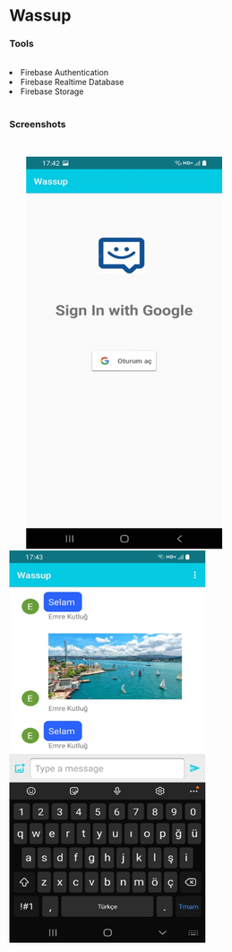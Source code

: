 <h1>Wassup</h1>

<h3>Tools</h3>
<br>
<li>Firebase Authentication</li>
<li>Firebase Realtime Database</li>
<li>Firebase Storage</li>
<br>
<h3>Screenshots</h3>
<br>

<img src="https://github.com/emrekutlug/wassup/blob/main/screenshots/image4.jpeg" alt="drawing" width="350" height="700" hspace="30"/> <img src="https://github.com/emrekutlug/wassup/blob/main/screenshots/image1.jpeg" alt="drawing" width="350" height="700"/>



